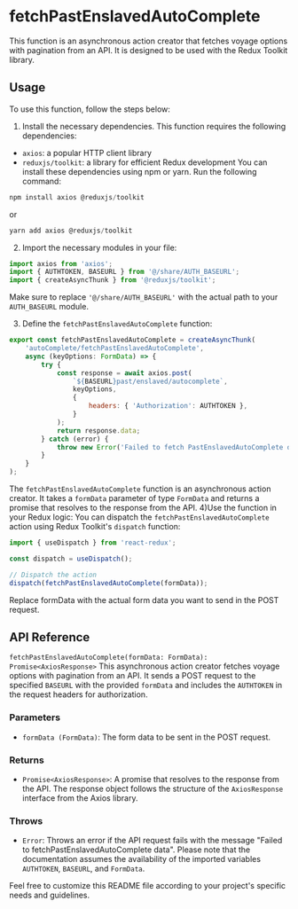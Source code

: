 # fetchPastEnslavedAutoComplete
This function is an asynchronous action creator that fetches voyage options with pagination from an API. It is designed to be used with the Redux Toolkit library.

## Usage
To use this function, follow the steps below:

1) Install the necessary dependencies. This function requires the following dependencies:

- `axios`: a popular HTTP client library
- `reduxjs/toolkit`: a library for efficient Redux development
You can install these dependencies using npm or yarn. Run the following command:

```js
npm install axios @reduxjs/toolkit
```

or 
```js
yarn add axios @reduxjs/toolkit
```
2) Import the necessary modules in your file:
```jsx
import axios from 'axios';
import { AUTHTOKEN, BASEURL } from '@/share/AUTH_BASEURL';
import { createAsyncThunk } from '@reduxjs/toolkit';
```
Make sure to replace `'@/share/AUTH_BASEURL'` with the actual path to your `AUTH_BASEURL` module.

3) Define the `fetchPastEnslavedAutoComplete` function:
```jsx
export const fetchPastEnslavedAutoComplete = createAsyncThunk(
    'autoComplete/fetchPastEnslavedAutoComplete',
    async (keyOptions: FormData) => {
        try {
            const response = await axios.post(
                `${BASEURL}past/enslaved/autocomplete`,
                keyOptions,
                {
                    headers: { 'Authorization': AUTHTOKEN },
                }
            );
            return response.data;
        } catch (error) {
            throw new Error('Failed to fetch PastEnslavedAutoComplete data');
        }
    }
);
```

The `fetchPastEnslavedAutoComplete` function is an asynchronous action creator. It takes a `formData` parameter of type `FormData` and returns a promise that resolves to the response from the API.
4)Use the function in your Redux logic:
You can dispatch the `fetchPastEnslavedAutoComplete` action using Redux Toolkit's `dispatch` function:
```jsx
import { useDispatch } from 'react-redux';

const dispatch = useDispatch();

// Dispatch the action
dispatch(fetchPastEnslavedAutoComplete(formData));
```

Replace formData with the actual form data you want to send in the POST request.

## API Reference
`fetchPastEnslavedAutoComplete(formData: FormData): Promise<AxiosResponse>`
This asynchronous action creator fetches voyage options with pagination from an API. It sends a POST request to the specified `BASEURL` with the provided `formData` and includes the `AUTHTOKEN` in the request headers for authorization.

### Parameters
- `formData (FormData)`: The form data to be sent in the POST request.
### Returns
- `Promise<AxiosResponse>`: A promise that resolves to the response from the API. The response object follows the structure of the `AxiosResponse` interface from the Axios library.
### Throws
- `Error`: Throws an error if the API request fails with the message "Failed to fetchPastEnslavedAutoComplete data".
Please note that the documentation assumes the availability of the imported variables `AUTHTOKEN`, `BASEURL`, and `FormData`.

Feel free to customize this README file according to your project's specific needs and guidelines.